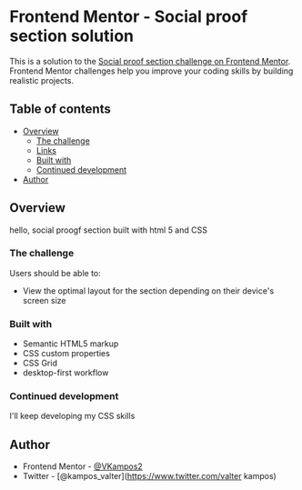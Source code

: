 # Frontend Mentor - Social proof section solution

This is a solution to the [Social proof section challenge on Frontend Mentor](https://www.frontendmentor.io/challenges/social-proof-section-6e0qTv_bA). Frontend Mentor challenges help you improve your coding skills by building realistic projects.

## Table of contents

- [Overview](#overview)
  - [The challenge](#the-challenge)
  - [Links](#links)
  - [Built with](#built-with)
  - [Continued development](#continued-development)
- [Author](#author)

## Overview
hello, social proogf section built with html 5 and CSS

### The challenge

Users should be able to:

- View the optimal layout for the section depending on their device's screen size

### Built with

- Semantic HTML5 markup
- CSS custom properties
- CSS Grid
- desktop-first workflow

### Continued development
I'll keep developing my CSS skills

## Author
- Frontend Mentor - [@VKampos2](https://www.frontendmentor.io/profile/VKampos2)
- Twitter - [@kampos_valter](https://www.twitter.com/valter kampos)
